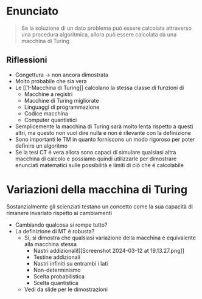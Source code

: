 # Enunciato
>Se la soluzione di un dato problema può essere calcolata attraverso una procedura algoritmica, allora può essere calcolata da una macchina di Turing
## Riflessioni
- Congettura -> non ancora dimostrata
- Molto probabile che sia vera
- Le [[1-Macchina di Turing]] calcolano la stessa classe di funzioni di
	- Macchine a registri
	- Macchine di Turing migliorate
	- Linguaggi di programmazione
	- Codice macchina
	- Computer quantistici
- Semplicemente la macchina di Turing sarà molto lenta rispetto a questi altri, ma questo non vuol dire nulla e non é rilevante con la definizione
- Sono importanti le TM in quanto forniscono un modo rigoroso per poter definire un algoritmo
- Se la tesi CT é vera allora sono capaci di simulare qualsiasi altra macchina di calcolo e possiamo quindi utilizzarle per dimostrare enunciati matematici sulle possibilità e limiti di ciò che é calcolabile
# Variazioni della macchina di Turing
Sostanzialmente gli scienziati testano un concetto come la sua capacità di rimanere invariato rispetto ai cambiamenti 
- Cambiando qualcosa si rompe tutto? 
- La definizione di MT é robusta?
	- Si, si dimostra che qualsiasi variazione della macchina é equivalente alla macchina stessa
		- Nastri addizionali![[Screenshot 2024-03-12 at 19.13.27.png]]
		- Testine addizionali
		- Nastri infiniti su entrambi i lati
		- Non-determinismo
		- Scelta probabilistica
		- Scelta quantistica
	- Vedi da slide per le dimostrazioni